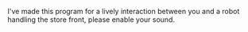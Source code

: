I've made this program for a lively interaction between you and a robot handling the store front, please enable your sound.
